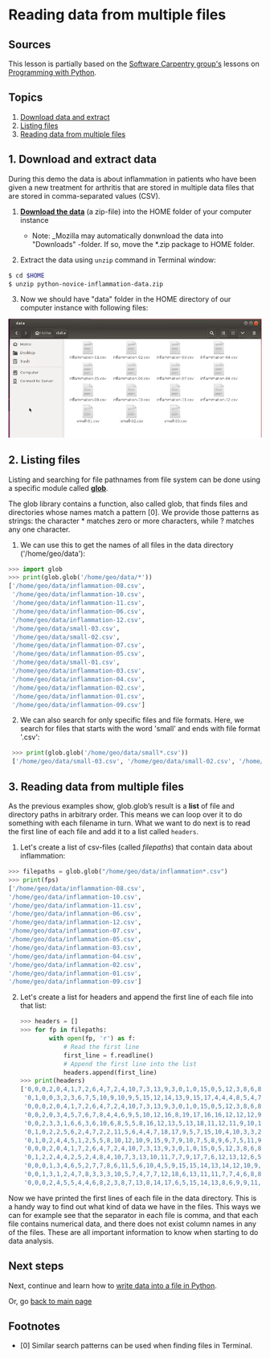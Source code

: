 # Reading data from multiple files

## Sources

This lesson is partially based on the [Software Carpentry group's](http://software-carpentry.org/) lessons on [Programming with Python](http://swcarpentry.github.io/python-novice-inflammation/).

## Topics

 1. [Download data and extract](#1.-Download-data-and-extract)
 2. [Listing files](#2.-Listing-files)
 3. [Reading data from multiple files](#3.Reading-data-from-multiple-files)
 
## 1. Download and extract data

During this demo the data is about inflammation in patients who have been given a new treatment for arthritis that are stored in multiple data files that 
are stored in comma-separated values (CSV).
 
1. **<a href="https://github.com/Python-for-geo-people/Lesson-5-Reading-Writing/raw/master/Data/python-novice-inflammation-data.zip">Download the data</a>** (a zip-file) into the HOME folder of your computer instance
    - Note: _Mozilla may automatically donwnload the data into "Downloads" -folder. If so, move the *.zip package to HOME folder.  

2. Extract the data using `unzip` command in Terminal window:

  ```bash
  $ cd $HOME
  $ unzip python-novice-inflammation-data.zip 
  ```
3. Now we should have "data" folder in the HOME directory of our computer instance with following files:

 ![Data Folder](../img/data-folder.PNG)

## 2. Listing files 

Listing and searching for file pathnames from file system can be done using a specific module called **[glob](https://docs.python.org/3/library/glob.html)**.
 
The glob library contains a function, also called glob, that finds files and directories whose names match a pattern \[0\]. 
We provide those patterns as strings: the character * matches zero or more characters, while ? matches any one character. 

1. We can use this to get the names of all files in the data directory ('/home/geo/data'):

  ```python
  >>> import glob
  >>> print(glob.glob('/home/geo/data/*'))
  ['/home/geo/data/inflammation-08.csv',
   '/home/geo/data/inflammation-10.csv',
   '/home/geo/data/inflammation-11.csv',
   '/home/geo/data/inflammation-06.csv',
   '/home/geo/data/inflammation-12.csv',
   '/home/geo/data/small-03.csv',
   '/home/geo/data/small-02.csv',
   '/home/geo/data/inflammation-07.csv',
   '/home/geo/data/inflammation-05.csv',
   '/home/geo/data/small-01.csv',
   '/home/geo/data/inflammation-03.csv',
   '/home/geo/data/inflammation-04.csv',
   '/home/geo/data/inflammation-02.csv',
   '/home/geo/data/inflammation-01.csv',
   '/home/geo/data/inflammation-09.csv']
  ```
  
2. We can also search for only specific files and file formats. Here, we search for files that starts with the word 'small' and ends with file format '.csv':
 
 ```python
  >>> print(glob.glob('/home/geo/data/small*.csv'))
  ['/home/geo/data/small-03.csv', '/home/geo/data/small-02.csv', '/home/geo/data/small-01.csv']
 ```

## 3. Reading data from multiple files

As the previous examples show, glob.glob’s result is a **list** of file and directory paths in arbitrary order. This means we can loop over it to do something with each filename in turn. 
What we want to do next is to read the first line of each file and add it to a list called `headers`.
 
1. Let's create a list of csv-files (called _filepaths_) that contain data about inflammation:

  ```python
  >>> filepaths = glob.glob("/home/geo/data/inflammation*.csv")
  >>> print(fps)
  ['/home/geo/data/inflammation-08.csv', 
  '/home/geo/data/inflammation-10.csv', 
  '/home/geo/data/inflammation-11.csv', 
  '/home/geo/data/inflammation-06.csv', 
  '/home/geo/data/inflammation-12.csv', 
  '/home/geo/data/inflammation-07.csv', 
  '/home/geo/data/inflammation-05.csv', 
  '/home/geo/data/inflammation-03.csv', 
  '/home/geo/data/inflammation-04.csv', 
  '/home/geo/data/inflammation-02.csv', 
  '/home/geo/data/inflammation-01.csv', 
  '/home/geo/data/inflammation-09.csv']
  ```
  
2. Let's create a list for headers and append the first line of each file into that list:

   ```python
   >>> headers = []
   >>> for fp in filepaths:
           with open(fp, 'r') as f:
               # Read the first line
               first_line = f.readline()
               # Append the first line into the list
               headers.append(first_line)
   >>> print(headers)
   ['0,0,0,2,0,4,1,7,2,6,4,7,2,4,10,7,3,13,9,3,0,1,0,15,0,5,12,3,8,6,8,6,4,3,3,2,0,0,0,0\n',
    '0,1,0,0,3,2,3,6,7,5,10,9,10,9,5,15,12,14,13,9,15,17,4,4,4,8,5,4,7,10,3,4,4,1,1,3,1,3,0,0\n',
    '0,0,0,2,0,4,1,7,2,6,4,7,2,4,10,7,3,13,9,3,0,1,0,15,0,5,12,3,8,6,8,6,4,3,3,2,0,0,0,0\n',
    '0,0,2,0,3,4,5,7,6,7,8,4,4,6,9,5,10,12,16,8,19,17,16,16,12,12,12,9,8,4,2,8,3,5,6,3,2,2,0,0\n',
    '0,0,2,3,3,1,6,6,3,6,10,6,8,5,5,8,16,12,13,5,13,18,11,12,11,9,10,13,9,4,4,7,7,3,1,5,3,1,1,1\n',
    '0,1,0,2,2,5,6,2,4,7,2,2,11,5,6,4,4,7,18,17,9,5,7,15,10,4,10,3,3,2,3,4,3,7,3,3,4,1,1,1\n',
    '0,1,0,2,4,4,5,1,2,5,5,8,10,12,10,9,15,9,7,9,10,7,5,8,9,6,7,5,11,9,3,8,6,7,5,1,3,0,2,1\n',
    '0,0,0,2,0,4,1,7,2,6,4,7,2,4,10,7,3,13,9,3,0,1,0,15,0,5,12,3,8,6,8,6,4,3,3,2,0,0,0,0\n',
    '0,1,2,2,4,4,2,5,2,4,8,4,10,7,3,13,10,11,7,7,9,17,7,6,12,13,12,6,5,4,8,6,7,3,5,1,1,0,1,0\n',
    '0,0,0,1,3,4,6,5,2,7,7,8,6,11,5,6,10,4,5,9,15,15,14,13,14,12,10,9,8,8,6,6,6,6,5,4,2,1,1,0\n',
    '0,0,1,3,1,2,4,7,8,3,3,3,10,5,7,4,7,7,12,18,6,13,11,11,7,7,4,6,8,8,4,4,5,7,3,4,2,3,0,0\n',
    '0,0,0,2,4,5,5,4,4,6,8,2,3,8,7,13,8,14,17,6,5,15,14,13,8,6,9,9,11,10,3,5,3,1,5,4,4,3,2,1\n']
   ```

Now we have printed the first lines of each file in the data directory. This is a handy way to find out what kind of data we have in the files. This ways we can for example see that the separator in
each file is comma, and that each file contains numerical data, and there does not exist column names in any of the files. These are all important information to know when starting to do data analysis.  

## Next steps

Next, continue and learn how to [write data into a file in Python](writing-to-file.md).
 
Or, go [back to main page](../README.md)

## Footnotes

- \[0\] Similar search patterns can be used when finding files in Terminal.